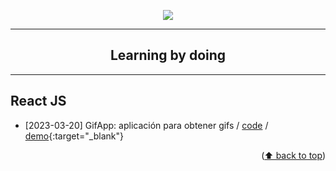 <a name="readme-top"></a>

<p align="center">
  <img src="https://skillicons.dev/icons?i=astro,go,next,nodejs,react,svelte" />
  <hr />
  <h2 align="center">Learning by doing</h2>
</p>

___

## React JS 

* [2023-03-20] GifApp: aplicación para obtener gifs / [code](https://github.com/refpx/learning-by-doing/tree/main/code/reactjs/2023-03-20-gif-app) / [demo](https://lbd-gifapp.netlify.app/){:target="_blank"}

<p align="right">(<a target="_blank" href="#readme-top">⬆️ back to top</a>)</p>